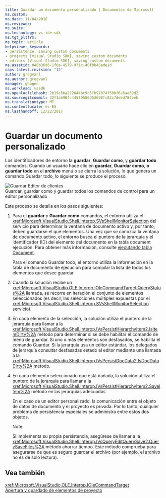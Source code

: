 ```yaml
---
title: Guardar un documento personalizado | Documentos de Microsoft
ms.custom: 
ms.date: 11/04/2016
ms.reviewer: 
ms.suite: 
ms.technology: vs-ide-sdk
ms.tgt_pltfrm: 
ms.topic: article
helpviewer_keywords:
- persistence, saving custom documents
- projects [Visual Studio SDK], saving custom documents
- editors [Visual Studio SDK], saving custom documents
ms.assetid: 040b36d6-1f0a-4579-971c-40fbb46ade1d
caps.latest.revision: "12"
author: gregvanl
ms.author: gregvanl
manager: ghogen
ms.workload: vssdk
ms.openlocfilehash: 2b19c6ba222644bc9d5fb97874f50bf6a6aa59d2
ms.sourcegitcommit: 32f1a690fc445f9586d53698fc82c7debd784eeb
ms.translationtype: MT
ms.contentlocale: es-ES
ms.lasthandoff: 12/22/2017
---
```

# <a name="saving-a-custom-document"></a>Guardar un documento personalizado
Los identificadores de entorno la **guardar**, **Guardar como**, y **guardar todo** comandos. Cuando un usuario hace clic en **guardar**, **Guardar como**, **o guardar todo** en el **archivo** menú o se cierra la solución, lo que genera un comando Guardar todo, lo siguiente se produce el proceso.  
  
 ![Guardar Editor de clientes](../../extensibility/internals/media/private.gif "privada")  
Guardar, guardar como y guardar todos los comandos de control para un editor personalizado  
  
 Este proceso se detalla en los pasos siguientes:  
  
1.  Para el **guardar** y **Guardar como** comandos, el entorno utiliza el <xref:Microsoft.VisualStudio.Shell.Interop.SVsShellMonitorSelection> del servicio para determinar la ventana de documento activo y, por tanto, deben guardarse el qué elementos. Una vez que se conozca la ventana de documento activo, el entorno busca el puntero de la jerarquía y el identificador (ID) del elemento del documento en la tabla document ejecución. Para obtener más información, consulte [ejecutando tabla Document](../../extensibility/internals/running-document-table.md).  
  
     Para el comando Guardar todo, el entorno utiliza la información en la tabla de documento de ejecución para compilar la lista de todos los elementos que desee guardar.  
  
2.  Cuando la solución recibe un <xref:Microsoft.VisualStudio.OLE.Interop.IOleCommandTarget.QueryStatus%2A> llamada, se recorre en iteración el conjunto de elementos seleccionados (es decir, las selecciones múltiples expuestas por el <xref:Microsoft.VisualStudio.Shell.Interop.SVsShellMonitorSelection> servicio).  
  
3.  En cada elemento de la selección, la solución utiliza el puntero de la jerarquía para llamar a la <xref:Microsoft.VisualStudio.Shell.Interop.IVsPersistHierarchyItem2.IsItemDirty%2A> método para determinar si se debe habilitar el comando de menú de guardar. Si uno o más elementos son desfasados, se habilita el comando Guardar. Si la jerarquía usa un editor estándar, los delegados de jerarquía consultar desfasadas estado al editor mediante una llamada a la <xref:Microsoft.VisualStudio.Shell.Interop.IVsPersistDocData2.IsDocDataDirty%2A> método.  
  
4.  En cada elemento seleccionado que está dañada, la solución utiliza el puntero de la jerarquía para llamar a la <xref:Microsoft.VisualStudio.Shell.Interop.IVsPersistHierarchyItem2.SaveItem%2A> método en las jerarquías adecuadas.  
  
     En el caso de un editor personalizado, la comunicación entre el objeto de datos de documento y el proyecto es privada. Por lo tanto, cualquier problema de persistencia especiales se administra entre estos dos objetos.  
  
    > [!NOTE]
    >  Si implementa su propia persistencia, asegúrese de llamar a la <xref:Microsoft.VisualStudio.Shell.Interop.IVsQueryEditQuerySave2.QuerySaveFiles%2A> método ahorrar tiempo. Este método comprueba para asegurarse de que es seguro guardar el archivo (por ejemplo, el archivo no es de solo lectura).  
  
## <a name="see-also"></a>Vea también  
 <xref:Microsoft.VisualStudio.OLE.Interop.IOleCommandTarget>   
 [Apertura y guardado de elementos de proyecto](../../extensibility/internals/opening-and-saving-project-items.md)